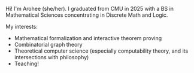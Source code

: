 Hi! I'm Arohee (she/her). I graduated from CMU in 2025 with a BS in Mathematical Sciences concentrating in Discrete Math and Logic. 

My interests:
- Mathematical formalization and interactive theorem proving
- Combinatorial graph theory
- Theoretical computer science (especially computability theory, and its intersections with philosophy)
- Teaching!
